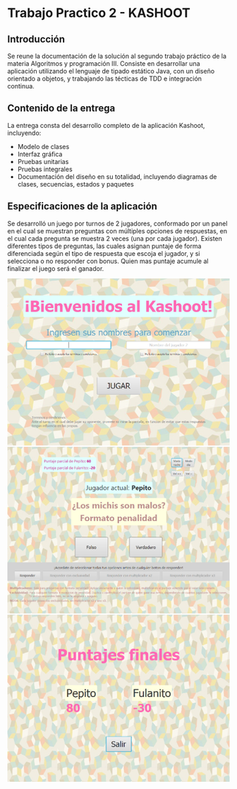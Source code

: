 # Trabajo Practico 2 - KASHOOT

## Introducción

Se reune la documentación de la solución al segundo trabajo práctico de la materia Algoritmos y programación III. Consiste en desarrollar una aplicación utilizando el lenguaje de tipado estático Java, con un diseño orientado a objetos, y trabajando las técticas de TDD e integración continua.


## Contenido de la entrega

La entrega consta del desarrollo completo de la aplicación Kashoot, incluyendo:
  - Modelo de clases
  - Interfaz gráfica
  - Pruebas unitarias
  - Pruebas integrales
  - Documentación del diseño en su totalidad, incluyendo diagramas de clases, secuencias, estados y paquetes


## Especificaciones de la aplicación

Se desarrolló un juego por turnos de 2 jugadores, conformado por un panel en el cual se muestran preguntas con múltiples opciones de respuestas, en el cual cada pregunta se muestra 2 veces (una por cada jugador). Existen diferentes tipos de preguntas, las cuales asignan puntaje de forma diferenciada según el tipo de respuesta que escoja el jugador, y si selecciona o no responder con bonus. Quien mas puntaje acumule al finalizar el juego será el ganador.

![](imagenes/bienvenidos.png)
![](imagenes/michis.png)
![](imagenes/final.png)